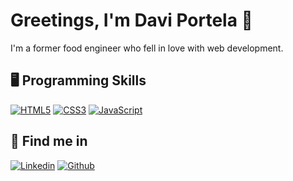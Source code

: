 # Greetings, I'm Davi Portela 👋

I'm a former food engineer who fell in love with web development.

## 🖥️ Programming Skills
[![HTML5](https://img.shields.io/badge/-HTML5-E34F26?style=flat&logo=html5&logoColor=white&link=https://github.com/daviport)](https://github.com/daviport)
[![CSS3](https://img.shields.io/badge/-CSS3-1572B6?style=flat&logo=css3&link=https://github.com/daviport)](https://github.com/daviport) 
[![JavaScript](https://img.shields.io/badge/-JavaScript-black?style=flat&logo=javascript&link=https://github.com/daviport)](https://github.com/daviport)

## 📱 Find me in

[![Linkedin](https://img.shields.io/badge/-LinkedIn-blue?style=flat&logo=Linkedin&logoColor=white)](https://br.linkedin.com/in/davi-portela)
[![Github](https://img.shields.io/badge/-Github-000?style=flat&logo=Github&logoColor=white)](https://github.com/daviport)

